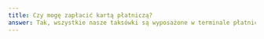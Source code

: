 ```yaml
---
title: Czy mogę zapłacić kartą płatniczą? 
answer: Tak, wszystkie nasze taksówki są wyposażone w terminale płatnicze, które umożliwiają płatność kartą. Akceptujemy wszystkie popularne karty kredytowe i debetowe.
---
```

